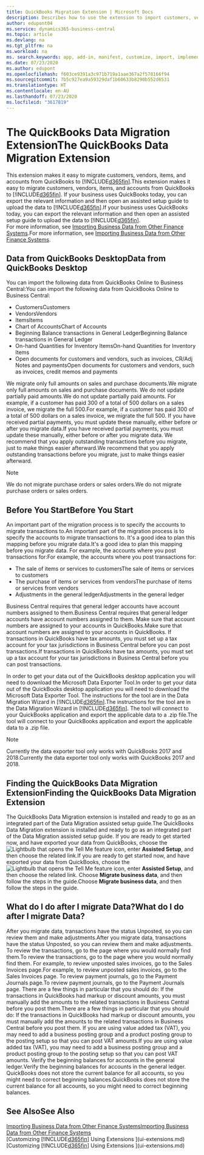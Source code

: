 ```yaml
---
title: QuickBooks Migration Extension | Microsoft Docs
description: Describes how to use the extension to import customers, vendors, items, and accounts from QuickBooks Desktop to Business Central.
author: edupont04
ms.service: dynamics365-business-central
ms.topic: article
ms.devlang: na
ms.tgt_pltfrm: na
ms.workload: na
ms. search.keywords: app, add-in, manifest, customize, import, implement
ms.date: 07/23/2020
ms.author: edupont
ms.openlocfilehash: f603ce9391a3c971b719a1aae367a2f578166f94
ms.sourcegitcommit: 7b5c927ea9a59329daf1b60633b8290b552d6531
ms.translationtype: HT
ms.contentlocale: en-AU
ms.lasthandoff: 07/23/2020
ms.locfileid: "3617819"
---
```

# <a name="the-quickbooks-data-migration-extension"></a><span data-ttu-id="7747a-103">The QuickBooks Data Migration Extension</span><span class="sxs-lookup"><span data-stu-id="7747a-103">The QuickBooks Data Migration Extension</span></span>

<span data-ttu-id="7747a-104">This extension makes it easy to migrate customers, vendors, items, and accounts from QuickBooks to [!INCLUDE[d365fin](includes/d365fin_md.md)].</span><span class="sxs-lookup"><span data-stu-id="7747a-104">This extension makes it easy to migrate customers, vendors, items, and accounts from QuickBooks to [!INCLUDE[d365fin](includes/d365fin_md.md)].</span></span> <span data-ttu-id="7747a-105">If your business uses QuickBooks today, you can export the relevant information and then open an assisted setup guide to upload the data to [!INCLUDE[d365fin](includes/d365fin_md.md)].</span><span class="sxs-lookup"><span data-stu-id="7747a-105">If your business uses QuickBooks today, you can export the relevant information and then open an assisted setup guide to upload the data to [!INCLUDE[d365fin](includes/d365fin_md.md)].</span></span>  
<span data-ttu-id="7747a-106">For more information, see [Importing Business Data from Other Finance Systems](across-import-data-configuration-packages.md).</span><span class="sxs-lookup"><span data-stu-id="7747a-106">For more information, see [Importing Business Data from Other Finance Systems](across-import-data-configuration-packages.md).</span></span>

## <a name="data-from-quickbooks-desktop"></a><span data-ttu-id="7747a-107">Data from QuickBooks Desktop</span><span class="sxs-lookup"><span data-stu-id="7747a-107">Data from QuickBooks Desktop</span></span>

<span data-ttu-id="7747a-108">You can import the following data from QuickBooks Online to Business Central:</span><span class="sxs-lookup"><span data-stu-id="7747a-108">You can import the following data from QuickBooks Online to Business Central:</span></span>

- <span data-ttu-id="7747a-109">Customers</span><span class="sxs-lookup"><span data-stu-id="7747a-109">Customers</span></span>  
- <span data-ttu-id="7747a-110">Vendors</span><span class="sxs-lookup"><span data-stu-id="7747a-110">Vendors</span></span>  
- <span data-ttu-id="7747a-111">Items</span><span class="sxs-lookup"><span data-stu-id="7747a-111">Items</span></span>  
- <span data-ttu-id="7747a-112">Chart of Accounts</span><span class="sxs-lookup"><span data-stu-id="7747a-112">Chart of Accounts</span></span>  
- <span data-ttu-id="7747a-113">Beginning Balance transactions in General Ledger</span><span class="sxs-lookup"><span data-stu-id="7747a-113">Beginning Balance transactions in General Ledger</span></span>  
- <span data-ttu-id="7747a-114">On-hand Quantities for Inventory Items</span><span class="sxs-lookup"><span data-stu-id="7747a-114">On-hand Quantities for Inventory Items</span></span>  
- <span data-ttu-id="7747a-115">Open documents for customers and vendors, such as invoices, CR/Adj Notes and payments</span><span class="sxs-lookup"><span data-stu-id="7747a-115">Open documents for customers and vendors, such as invoices, credit memos and payments</span></span>  

<span data-ttu-id="7747a-116">We migrate only full amounts on sales and purchase documents.</span><span class="sxs-lookup"><span data-stu-id="7747a-116">We migrate only full amounts on sales and purchase documents.</span></span> <span data-ttu-id="7747a-117">We do not update partially paid amounts.</span><span class="sxs-lookup"><span data-stu-id="7747a-117">We do not update partially paid amounts.</span></span> <span data-ttu-id="7747a-118">For example, if a customer has paid 300 of a total of 500 dollars on a sales invoice, we migrate the full 500.</span><span class="sxs-lookup"><span data-stu-id="7747a-118">For example, if a customer has paid 300 of a total of 500 dollars on a sales invoice, we migrate the full 500.</span></span> <span data-ttu-id="7747a-119">If you have received partial payments, you must update these manually, either before or after you migrate data.</span><span class="sxs-lookup"><span data-stu-id="7747a-119">If you have received partial payments, you must update these manually, either before or after you migrate data.</span></span> <span data-ttu-id="7747a-120">We recommend that you apply outstanding transactions before you migrate, just to make things easier afterward.</span><span class="sxs-lookup"><span data-stu-id="7747a-120">We recommend that you apply outstanding transactions before you migrate, just to make things easier afterward.</span></span>

> [!NOTE]
> <span data-ttu-id="7747a-121">We do not migrate purchase orders or sales orders.</span><span class="sxs-lookup"><span data-stu-id="7747a-121">We do not migrate purchase orders or sales orders.</span></span>

## <a name="before-you-start"></a><span data-ttu-id="7747a-122">Before You Start</span><span class="sxs-lookup"><span data-stu-id="7747a-122">Before You Start</span></span>

<span data-ttu-id="7747a-123">An important part of the migration process is to specify the accounts to migrate transactions to.</span><span class="sxs-lookup"><span data-stu-id="7747a-123">An important part of the migration process is to specify the accounts to migrate transactions to.</span></span> <span data-ttu-id="7747a-124">It's a good idea to plan this mapping before you migrate data.</span><span class="sxs-lookup"><span data-stu-id="7747a-124">It's a good idea to plan this mapping before you migrate data.</span></span> <span data-ttu-id="7747a-125">For example, the accounts where you post transactions for:</span><span class="sxs-lookup"><span data-stu-id="7747a-125">For example, the accounts where you post transactions for:</span></span>

- <span data-ttu-id="7747a-126">The sale of items or services to customers</span><span class="sxs-lookup"><span data-stu-id="7747a-126">The sale of items or services to customers</span></span>  
- <span data-ttu-id="7747a-127">The purchase of items or services from vendors</span><span class="sxs-lookup"><span data-stu-id="7747a-127">The purchase of items or services from vendors</span></span>  
- <span data-ttu-id="7747a-128">Adjustments in the general ledger</span><span class="sxs-lookup"><span data-stu-id="7747a-128">Adjustments in the general ledger</span></span>  

<span data-ttu-id="7747a-129">Business Central requires that general ledger accounts have account numbers assigned to them.</span><span class="sxs-lookup"><span data-stu-id="7747a-129">Business Central requires that general ledger accounts have account numbers assigned to them.</span></span> <span data-ttu-id="7747a-130">Make sure that account numbers are assigned to your accounts in QuickBooks.</span><span class="sxs-lookup"><span data-stu-id="7747a-130">Make sure that account numbers are assigned to your accounts in QuickBooks.</span></span>
<span data-ttu-id="7747a-131">If transactions in QuickBooks have tax amounts, you must set up a tax account for your tax jurisdictions in Business Central before you can post transactions.</span><span class="sxs-lookup"><span data-stu-id="7747a-131">If transactions in QuickBooks have tax amounts, you must set up a tax account for your tax jurisdictions in Business Central before you can post transactions.</span></span>

<span data-ttu-id="7747a-132">In order to get your data out of the QuickBooks desktop application you will need to download the Microsoft Data Exporter Tool.</span><span class="sxs-lookup"><span data-stu-id="7747a-132">In order to get your data out of the QuickBooks desktop application you will need to download the Microsoft Data Exporter Tool.</span></span>  <span data-ttu-id="7747a-133">The instructions for the tool are in the Data Migration Wizard in [!INCLUDE[d365fin](includes/d365fin_md.md)].</span><span class="sxs-lookup"><span data-stu-id="7747a-133">The instructions for the tool are in the Data Migration Wizard in [!INCLUDE[d365fin](includes/d365fin_md.md)].</span></span> <span data-ttu-id="7747a-134">The tool will connect to your QuickBooks application and export the applicable data to a .zip file.</span><span class="sxs-lookup"><span data-stu-id="7747a-134">The tool will connect to your QuickBooks application and export the applicable data to a .zip file.</span></span>  

> [!NOTE]
> <span data-ttu-id="7747a-135">Currently the data exporter tool only works with QuickBooks 2017 and 2018.</span><span class="sxs-lookup"><span data-stu-id="7747a-135">Currently the data exporter tool only works with QuickBooks 2017 and 2018.</span></span>

## <a name="finding-the-quickbooks-data-migration-extension"></a><span data-ttu-id="7747a-136">Finding the QuickBooks Data Migration Extension</span><span class="sxs-lookup"><span data-stu-id="7747a-136">Finding the QuickBooks Data Migration Extension</span></span>

<span data-ttu-id="7747a-137">The QuickBooks Data Migration extension is installed and ready to go as an integrated part of the Data Migration assisted setup guide.</span><span class="sxs-lookup"><span data-stu-id="7747a-137">The QuickBooks Data Migration extension is installed and ready to go as an integrated part of the Data Migration assisted setup guide.</span></span> <span data-ttu-id="7747a-138">If you are ready to get started now, and have exported your data from QuickBooks, choose the ![Lightbulb that opens the Tell Me feature](media/ui-search/search_small.png "Tell me what you want to do") icon, enter **Assisted Setup**, and then choose the related link.</span><span class="sxs-lookup"><span data-stu-id="7747a-138">If you are ready to get started now, and have exported your data from QuickBooks, choose the ![Lightbulb that opens the Tell Me feature](media/ui-search/search_small.png "Tell me what you want to do") icon, enter **Assisted Setup**, and then choose the related link.</span></span> <span data-ttu-id="7747a-139">Choose **Migrate business data**, and then follow the steps in the guide.</span><span class="sxs-lookup"><span data-stu-id="7747a-139">Choose **Migrate business data**, and then follow the steps in the guide.</span></span>  

## <a name="what-do-i-do-after-i-migrate-data"></a><span data-ttu-id="7747a-140">What do I do after I migrate Data?</span><span class="sxs-lookup"><span data-stu-id="7747a-140">What do I do after I migrate Data?</span></span>

<span data-ttu-id="7747a-141">After you migrate data, transactions have the status Unposted, so you can review them and make adjustments.</span><span class="sxs-lookup"><span data-stu-id="7747a-141">After you migrate data, transactions have the status Unposted, so you can review them and make adjustments.</span></span> <span data-ttu-id="7747a-142">To review the transactions, go to the page where you would normally find them.</span><span class="sxs-lookup"><span data-stu-id="7747a-142">To review the transactions, go to the page where you would normally find them.</span></span> <span data-ttu-id="7747a-143">For example, to review unposted sales invoices, go to the Sales Invoices page.</span><span class="sxs-lookup"><span data-stu-id="7747a-143">For example, to review unposted sales invoices, go to the Sales Invoices page.</span></span> <span data-ttu-id="7747a-144">To review payment journals, go to the Payment Journals page.</span><span class="sxs-lookup"><span data-stu-id="7747a-144">To review payment journals, go to the Payment Journals page.</span></span>
<span data-ttu-id="7747a-145">There are a few things in particular that you should do: If the transactions in QuickBooks had markup or discount amounts, you must manually add the amounts to the related transactions in Business Central before you post them.</span><span class="sxs-lookup"><span data-stu-id="7747a-145">There are a few things in particular that you should do: If the transactions in QuickBooks had markup or discount amounts, you must manually add the amounts to the related transactions in Business Central before you post them.</span></span>
<span data-ttu-id="7747a-146">If you are using value added tax (VAT), you may need to add a business posting group and a product posting group to the posting setup so that you can post VAT amounts.</span><span class="sxs-lookup"><span data-stu-id="7747a-146">If you are using value added tax (VAT), you may need to add a business posting group and a product posting group to the posting setup so that you can post VAT amounts.</span></span>
<span data-ttu-id="7747a-147">Verify the beginning balances for accounts in the general ledger.</span><span class="sxs-lookup"><span data-stu-id="7747a-147">Verify the beginning balances for accounts in the general ledger.</span></span> <span data-ttu-id="7747a-148">QuickBooks does not store the current balance for all accounts, so you might need to correct beginning balances.</span><span class="sxs-lookup"><span data-stu-id="7747a-148">QuickBooks does not store the current balance for all accounts, so you might need to correct beginning balances.</span></span>

## <a name="see-also"></a><span data-ttu-id="7747a-149">See Also</span><span class="sxs-lookup"><span data-stu-id="7747a-149">See Also</span></span>

[<span data-ttu-id="7747a-150">Importing Business Data from Other Finance Systems</span><span class="sxs-lookup"><span data-stu-id="7747a-150">Importing Business Data from Other Finance Systems</span></span>](across-import-data-configuration-packages.md)  
<span data-ttu-id="7747a-151">[Customizing [!INCLUDE[d365fin](includes/d365fin_md.md)] Using Extensions ](ui-extensions.md)</span><span class="sxs-lookup"><span data-stu-id="7747a-151">[Customizing [!INCLUDE[d365fin](includes/d365fin_md.md)] Using Extensions ](ui-extensions.md)</span></span>  
